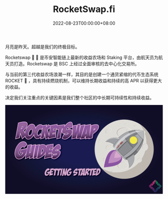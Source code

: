 ﻿---
title: "RocketSwap.fi"
description: "RocketSwap Defi 中最快的火箭 - 到月球和更远的地方🚀 🌝 你准备好起飞了吗？这是一个人的一小步，也是人类的一大步👨‍🚀🚀"
date: 2022-08-23T00:00:00+08:00
lastmod: 2022-08-23T00:00:00+08:00
draft: false
authors: ["浮尘"]
featuredImage: "rocketswap-fi.png"
tags: ["DeFi","RocketSwap.fi"]
categories: ["nfts"]
nfts: ["DeFi"]
blockchain: "BSC"
website: "https://rocketswap.fi/"
twitter: ""
discord: ""
telegram: "https://t.me/rocketswap_bsc_chat"
github: ""
youtube: ""
twitch: ""
facebook: ""
instagram: ""
reddit: ""
medium: ""
steam: ""
gitbook: ""
googleplay: ""
appstore: ""
status: "Live"
weight: 
lightgallery: true
toc: true
pinned: false
recommend: false
recommend1: false
---
月亮是昨天。超越是我们的终极目标。

Rocketswap 🚀 🌝 是币安智能链上最新的收益农场和 Staking 平台，由航天员为航天员打造。Rocketswap 是 BSC 上经过全面审核的去中心化交易所。

与当前的第三代收益农场浪潮一样，其目的是创建一个通货紧缩的代币生态系统 ROCKET 🚀 ，具有持续燃烧机制，可以维持长期收益和持续的高 APR 以获得更大的收益。

决定我们关注重点的关键因素是我们整个社区的中长期可持续性和持续收益。

![7846312](7846312.png)